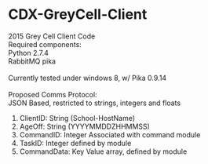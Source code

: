 # CDX-GreyCell-Client<br>
2015 Grey Cell Client Code<br>
Required components:<br>
Python 2.7.4<br>
RabbitMQ pika<br>
<br>
Currently tested under windows 8, w/ Pika 0.9.14<br>
<br>
Proposed Comms Protocol:<br>
JSON Based, restricted to strings, integers and floats<br>
1. ClientID: String (School-HostName)<br>
2. AgeOff: String (YYYYMMDDZHHMMSS)<br>
3. CommandID: Integer Associated with command module<br>
4. TaskID: Integer defined by module<br>
5. CommandData: Key Value array, defined by module<br>
